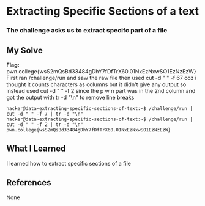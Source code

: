 # Extracting Specific Sections of a text
### The challenge asks us to extract specifc part of a file


## My Solve
**Flag:** pwn.college{wsS2mQsBd33484gDhY7fDfTrX60.01NxEzNxwSO1EzNzEzW}
First ran /challenge/run and saw the raw file then used cut -d " " -f 67 coz
i thought it counts characters as columns but it didn't give any output so 
instead used cut -d " " -f 2 since the p w n part was in the 2nd column and 
got the output with tr -d "\n" to remove line breaks


```
hacker@data~extracting-specific-sections-of-text:~$ /challenge/run | cut -d " " -f 7 | tr -d "\n"
hacker@data~extracting-specific-sections-of-text:~$ /challenge/run | cut -d " " -f 2 | tr -d "\n"
pwn.college{wsS2mQsBd33484gDhY7fDfTrX60.01NxEzNxwSO1EzNzEzW}
```

## What I Learned
I learned how to extract specific sections of a file

## References
None